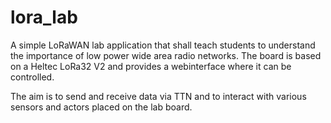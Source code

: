 # lora_lab
A simple LoRaWAN lab application that shall teach students to understand the importance of low power wide area radio networks. The board is based on a Heltec LoRa32 V2 and provides a webinterface where it can be controlled. 

The aim is to send and receive data via TTN and to interact with various sensors and actors placed on the lab board.
